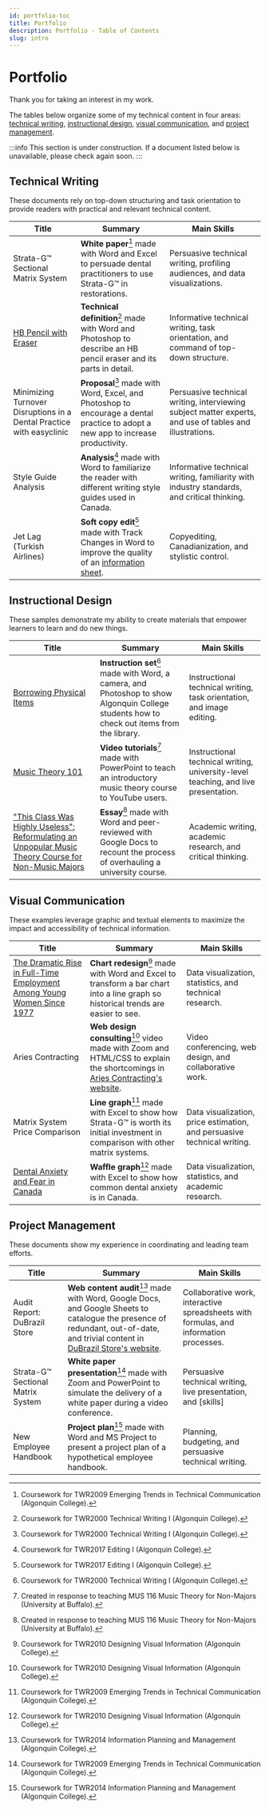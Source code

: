 ```yaml
---
id: portfolio-toc
title: Portfolio
description: Portfolio - Table of Contents
slug: intro
---
```


# Portfolio

Thank you for taking an interest in my work.

The tables below organize some of my technical content in four areas: [technical writing](#technical-writing), [instructional design](#instructional-design), [visual communication](#visual-communication), and [project management](#project-management).

:::info
This section is under construction. If a document listed below is unavailable, please check again soon.
:::

## Technical Writing

These documents rely on top-down structuring and task orientation to provide readers with practical and relevant technical content.

| Title | Summary | Main Skills |
|-------|---------|-------------|
| Strata-G&trade; Sectional Matrix System | **White paper**[^1] made with Word and Excel to persuade dental practitioners to use Strata-G&trade; in restorations. | Persuasive technical writing, profiling audiences, and data visualizations. |
| [HB Pencil with Eraser](./hb-pencil-with-eraser) | **Technical definition**[^2] made with Word and Photoshop to describe an HB pencil eraser and its parts in detail. | Informative technical writing, task orientation, and command of top-down structure. |  
| Minimizing Turnover Disruptions in a Dental Practice with easyclinic | **Proposal**[^2] made with Word, Excel, and Photoshop to encourage a dental practice to adopt a new app to increase productivity. | Persuasive technical writing, interviewing subject matter experts, and use of tables and illustrations. |
| Style Guide Analysis | **Analysis**[^3] made with Word to familiarize the reader with different writing style guides used in Canada. | Informative technical writing, familiarity with industry standards, and critical thinking. |  
| Jet Lag (Turkish Airlines) | **Soft copy edit**[^3] made with Track Changes in Word to improve the quality of an [information sheet](https://web.archive.org/web/20160521012916/http:/www.turkishairlines.com/en-int/travel-information/frequently-asked-questions/flight-and-health/other-situations). | Copyediting, Canadianization, and stylistic control. |  

## Instructional Design

These samples demonstrate my ability to create materials that empower learners to learn and do new things.

| Title | Summary | Main Skills |
|-------|---------|-------------|
| [Borrowing Physical Items](./borrowing-physical-items) | **Instruction set**[^2] made with Word, a camera, and Photoshop to show Algonquin College students how to check out items from the library. | Instructional technical writing, task orientation, and image editing. |
| [Music Theory 101](https://www.youtube.com/@musictheory1017/videos) | **Video tutorials**[^4] made with PowerPoint to teach an introductory music theory course to YouTube users. | Instructional technical writing, university-level teaching, and live presentation. |  
| ["This Class Was Highly Useless": Reformulating an Unpopular Music Theory Course for Non-Music Majors](https://ojs.library.osu.edu/index.php/engagingstudents/article/view/7694/6331) | **Essay**[^4] made with Word and peer-reviewed with Google Docs to recount the process of overhauling a university course. | Academic writing, academic research, and critical thinking. |  

## Visual Communication

These examples leverage graphic and textual elements to maximize the impact and accessibility of technical information.

| Title | Summary | Main Skills |
|-------|---------|-------------|
| [The Dramatic Rise in Full-Time Employment Among Young Women Since 1977](./visual-communication/rise-in-female-employment) | **Chart redesign**[^5] made with Word and Excel to transform a bar chart into a line graph so historical trends are easier to see. | Data visualization, statistics, and technical research. |   
| Aries Contracting | **Web design consulting**[^5] video made with Zoom and HTML/CSS to explain the shortcomings in [Aries Contracting's website](https://www.ariescontracting.com/). | Video conferencing, web design, and collaborative work. |  
| Matrix System Price Comparison | **Line graph**[^1] made with Excel to show how Strata-G&trade; is worth its initial investment in comparison with other matrix systems. | Data visualization, price estimation, and persuasive technical writing. | 
| [Dental Anxiety and Fear in Canada](./visual-communication/dental-anxiety-and-fear-in-canada) | **Waffle graph**[^5] made with Excel to show how common dental anxiety is in Canada. | Data visualization, statistics, and academic research. | 


## Project Management

These documents show my experience in coordinating and leading team efforts. 

| Title | Summary | Main Skills |
|-------|---------|-------------|
| Audit Report: DuBrazil Store | **Web content audit**[^6] made with Word, Google Docs, and Google Sheets to catalogue the presence of redundant, out-of-date, and trivial content in [DuBrazil Store's website](https://www.dubrazilstore.com/en). | Collaborative work, interactive spreadsheets with formulas, and information processes. |   
| Strata-G&trade; Sectional Matrix System | **White paper presentation**[^1] made with Zoom and PowerPoint to simulate the delivery of a white paper during a video conference. | Persuasive technical writing, live presentation, and [skills] |  
| New Employee Handbook | **Project plan**[^6] made with Word and MS Project to present a project plan of a hypothetical employee handbook. | Planning, budgeting, and persuasive technical writing. |

[^1]: Coursework for TWR2009 Emerging Trends in Technical Communication (Algonquin College).
[^2]: Coursework for TWR2000 Technical Writing I (Algonquin College).
[^3]: Coursework for TWR2017 Editing I (Algonquin College).
[^4]: Created in response to teaching MUS 116 Music Theory for Non-Majors (University at Buffalo).
[^5]: Coursework for TWR2010 Designing Visual Information (Algonquin College).
[^6]: Coursework for TWR2014 Information Planning and Management (Algonquin College).
